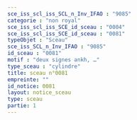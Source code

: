 ```yaml
---
sce_iss_scl_iss_SCL_n_Inv_IFAO : "9085"
categorie : "non royal"
sce_iss_scl_iss_SCE_id_sceau : "0004"
sce_iss_scl_iss_SCE_id_sceau : "0081"
typeObjet : "Sceau"
sce_iss_SCL_n_Inv_IFAO : "9085"
id_sceau : "0081"
motif : "deux signes ankh, …"
type_sceau : "cylindre"
title: sceau n°0081
empreinte: ""
id_notice: 0081
layout: notice_sceau
type: sceau
partie: 1
---
```

